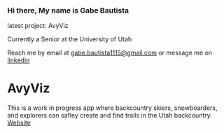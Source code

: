 ### Hi there, My name is Gabe Bautista

latest project: AvyViz

Currently a Senior at the University of Utah

Reach me by email at gabe.bautista1115@gmail.com or message me on <a href="https://www.linkedin.com/in/gabriel-bautista-7b99201a2/">linkedin</a>


<h1>AvyViz</h1>
This is a work in progress app where backcountry skiers, snowboarders, and explorers can safley create and find trails in the Utah backcountry. 
<a href="avyviz.com">Website</a>

